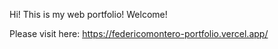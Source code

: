 Hi! This is my web portfolio! Welcome!

Please visit here: https://federicomontero-portfolio.vercel.app/
